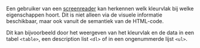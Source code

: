 <!-- @license CC0-1.0 -->

Een gebruiker van een [screenreader](/woordenlijst/#screenreader) kan herkennen welk kleurvlak bij welke eigenschappen hoort.
Dit is niet alleen via de visuele informatie beschikbaar, maar ook vanuit de semantiek van de HTML-code.

Dit kan bijvoorbeeld door het weergeven van het kleurvlak en de data in een tabel `<table>`, een description list `<dl>` of in een ongenummerde lijst `<ul>`.
